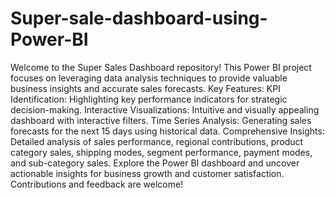# Super-sale-dashboard-using-Power-BI
Welcome to the Super Sales Dashboard repository! This Power BI project focuses on leveraging data analysis techniques to provide valuable business insights and accurate sales forecasts.
Key Features:
KPI Identification: Highlighting key performance indicators for strategic decision-making.
Interactive Visualizations: Intuitive and visually appealing dashboard with interactive filters.
Time Series Analysis: Generating sales forecasts for the next 15 days using historical data.
Comprehensive Insights: Detailed analysis of sales performance, regional contributions, product category sales, shipping modes, segment performance, payment modes, and sub-category sales.
Explore the Power BI dashboard and uncover actionable insights for business growth and customer satisfaction. Contributions and feedback are welcome!
